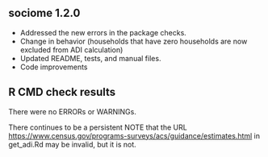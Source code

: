 ## sociome 1.2.0

* Addressed the new errors in the package checks. 
* Change in behavior (households that have zero households are now excluded from ADI calculation)
* Updated README, tests, and manual files.
* Code improvements


## R CMD check results
There were no ERRORs or WARNINGs.

There continues to be a persistent NOTE that the URL https://www.census.gov/programs-surveys/acs/guidance/estimates.html in get_adi.Rd may be invalid, but it is not.
